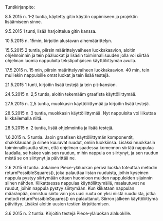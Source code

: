 Tuntikirjanpito:

8.5.2015
n. 1-2 tuntia, käytetty gitin käytön oppimiseen ja projektin lisäämiseen sinne.

9.5.2015
1 tunti, lisää harjoittelua gitin kanssa.

10.5.2015
n. 15min, kirjoitin alustavan aihemäärittelyn.

15.5.2015
2 tuntia, piirsin määrittelyvaiheen luokkakaavion, aloitin ohjelmoinnin ja tein pääluokat ja lisäsin toiminnallisuuden jolla voi siirtää ohjelman luomia nappuloita tekstipohjaisen käyttöliittymän avulla.

17.5.2015
n. 15 min, piirsin määrittelyvaiheen luokkakaavion.
40 min, tein muillekin nappuloille omat luokat ja tein lisää testejä.

21.5.2015
1 tunti, kirjoitin lisää testejä ja tein pit-kansion.

24.5.2015
n. 2,5 tuntia, aloitin tekemääm graafista käyttöliittymää.

27.5.2015
n. 2,5 tuntia, muokkasin käyttöliittymää ja kirjoitin lisää testejä.

28.5.2015
n. 3 tuntia, muokkasin käyttöliittymää. Nyt nappuloita voi liikuttaa klikkailemalla niitä.

28.5.2015
n. 2 tuntia, lisää ohjelmointia ja lisää testejä.

1.6.2015
n. 5 tuntia. Jaoin graafisen käyttöliittymän komponentit, shakkilaudan ja siihen kuuluvat ruudut, omiin luokkiinsa. Lisäksi muokkasin toiminnallisuutta siten, että ohjelman saadessa komennon siirtää nappulaa laudalla, se hakee vain sen ruudun, mihin nappula on siirtynyt, ja sen ruudun mistä se on siirtynyt ja päivittää ne.

2.6 2015
6 tuntia. Jokainen Piece-yläluokan perivä luokka toteuttaa metodin returnPossibleSquares(), joka palauttaa listan ruuduista, joihin kyseinen nappula pystyy siirtymään ottaen huomioon muiden nappuloiden sijainnin siihen nähden. Klikattaessa nappulaa käyttöliittymällä, maalautuvat ne ruudut, joihin nappula pystyy siirtymään. Kun klikataan nappulan määränpää, onnistuu siirto vain jos uusi ruutu on yksi niistä ruuduista, jotka metodi returnPossibleSquares() on palauttanut. Siirron jälkeen käyttöliittymä päivittyy. Lisäksi aloitin uusien testien kirjoittamisen.

3.6 2015
n. 2 tuntia. Kirjoitin testejä Piece-yläluokan alaluokille.
